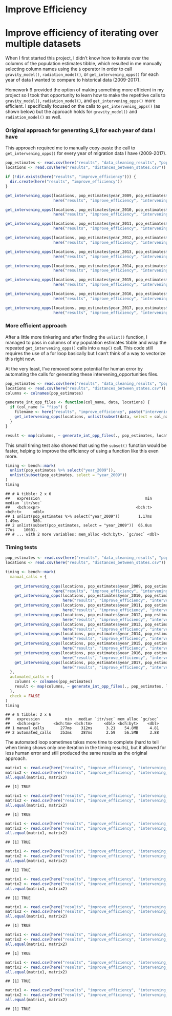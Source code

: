 Improve Efficiency
================

# Improve efficiency of iterating over multiple datasets

When I first started this project, I didn’t know how to iterate over the
columns of the population estimates tibble, which resulted in me
manually selecting column names using the `$` operator in order to call
`gravity_model()`, `radiation_model()`, or `get_intervening_opps()` for
each year of data I wanted to compare to historical data (2009-2017).

Homework 9 provided the option of making something more efficient in my
project so I took that opportunity to learn how to make the repetitive
calls to `gravity_model()`, `radiation_model()`, and
`get_intervening_opps()` more efficient. I specifically focused on the
calls to `get_intervening_opps()` (as shown below) but the approach
holds for `gravity_model()` and `radiation_model()` as well.

### Original approach for generating S\_ij for each year of data I have

This approach required me to manually copy-paste the call to
`get_intervening_opps()` for every year of migration data I have
(2009-2017).

``` r
pop_estimates <- read.csv(here("results", "data_cleaning_results", "population_estimates.csv"))
locations <- read.csv(here("results", "distances_between_states.csv"))

if (!dir.exists(here("results", "improve_efficiency"))) {
  dir.create(here("results", "improve_efficiency"))
}

get_intervening_opps(locations, pop_estimates$year_2009, pop_estimates$fips, 
                     here("results", "improve_efficiency", "intervening_opportunities_2009_manual.csv"))

get_intervening_opps(locations, pop_estimates$year_2010, pop_estimates$fips, 
                     here("results", "improve_efficiency", "intervening_opportunities_2010_manual.csv"))

get_intervening_opps(locations, pop_estimates$year_2011, pop_estimates$fips, 
                     here("results", "improve_efficiency", "intervening_opportunities_2011_manual.csv"))

get_intervening_opps(locations, pop_estimates$year_2012, pop_estimates$fips, 
                     here("results", "improve_efficiency", "intervening_opportunities_2012_manual.csv"))

get_intervening_opps(locations, pop_estimates$year_2013, pop_estimates$fips, 
                     here("results", "improve_efficiency", "intervening_opportunities_2013_manual.csv"))

get_intervening_opps(locations, pop_estimates$year_2014, pop_estimates$fips, 
                     here("results", "improve_efficiency", "intervening_opportunities_2014_manual.csv"))

get_intervening_opps(locations, pop_estimates$year_2015, pop_estimates$fips, 
                     here("results", "improve_efficiency", "intervening_opportunities_2015_manual.csv"))

get_intervening_opps(locations, pop_estimates$year_2016, pop_estimates$fips, 
                     here("results", "improve_efficiency", "intervening_opportunities_2016_manual.csv"))

get_intervening_opps(locations, pop_estimates$year_2017, pop_estimates$fips, 
                     here("results", "improve_efficiency", "intervening_opportunities_2017_manual.csv"))
```

### More efficient approach

After a little more tinkering and after finding the `unlist()` function,
I managed to pass in columns of my population estimates tibble and wrap
the repeated `get_intervening_opps()` calls into a `map()` call. This
code still requires the use of a for loop basically but I can’t think of
a way to vectorize this right now.

At the very least, I’ve removed some potential for human error by
automating the calls for generating these intervening\_opportunities
files.

``` r
pop_estimates <- read.csv(here("results", "data_cleaning_results", "population_estimates.csv"))
locations <- read.csv(here("results", "distances_between_states.csv"))
columns <- colnames(pop_estimates)

generate_int_opp_files <- function(col_name, data, locations) {
  if (col_name != "fips") {
    filename <- here("results", "improve_efficiency", paste("intervening_opportunities_", col_name, ".csv", sep=''))
    get_intervening_opps(locations, unlist(subset(data, select = col_name)), unlist(data %>% select("fips")), filename)
  }
}

result <- map(columns, ~ generate_int_opp_files(., pop_estimates, locations))
```

This small timing test also showed that using the `subset()` function
would be faster, helping to improve the efficiency of using a function
like this even more.

``` r
timing <- bench::mark(
  unlist(pop_estimates %>% select("year_2009")),
  unlist(subset(pop_estimates, select = "year_2009"))
)
timing
```

    ## # A tibble: 2 x 6
    ##   expression                                              min  median `itr/sec`
    ##   <bch:expr>                                          <bch:t> <bch:t>     <dbl>
    ## 1 unlist(pop_estimates %>% select("year_2009"))        1.17ms  1.49ms      580.
    ## 2 unlist(subset(pop_estimates, select = "year_2009"))  65.8us    77us    10601.
    ## # ... with 2 more variables: mem_alloc <bch:byt>, `gc/sec` <dbl>

### Timing tests

``` r
pop_estimates <- read.csv(here("results", "data_cleaning_results", "population_estimates.csv"))
locations <- read.csv(here("results", "distances_between_states.csv"))

timing <- bench::mark(
  manual_calls = {
    
    get_intervening_opps(locations, pop_estimates$year_2009, pop_estimates$fips, 
                     here("results", "improve_efficiency", "intervening_opportunities_2009_manual.csv"))
    get_intervening_opps(locations, pop_estimates$year_2010, pop_estimates$fips, 
                         here("results", "improve_efficiency", "intervening_opportunities_2010_manual.csv"))
    get_intervening_opps(locations, pop_estimates$year_2011, pop_estimates$fips, 
                         here("results", "improve_efficiency", "intervening_opportunities_2011_manual.csv"))
    get_intervening_opps(locations, pop_estimates$year_2012, pop_estimates$fips, 
                         here("results", "improve_efficiency", "intervening_opportunities_2012_manual.csv"))
    get_intervening_opps(locations, pop_estimates$year_2013, pop_estimates$fips, 
                         here("results", "improve_efficiency", "intervening_opportunities_2013_manual.csv"))
    get_intervening_opps(locations, pop_estimates$year_2014, pop_estimates$fips, 
                         here("results", "improve_efficiency", "intervening_opportunities_2014_manual.csv"))
    get_intervening_opps(locations, pop_estimates$year_2015, pop_estimates$fips, 
                         here("results", "improve_efficiency", "intervening_opportunities_2015_manual.csv"))
    get_intervening_opps(locations, pop_estimates$year_2016, pop_estimates$fips, 
                         here("results", "improve_efficiency", "intervening_opportunities_2016_manual.csv"))
    get_intervening_opps(locations, pop_estimates$year_2017, pop_estimates$fips, 
                         here("results", "improve_efficiency", "intervening_opportunities_2017_manual.csv"))
  },
  automated_calls = {
    columns <- colnames(pop_estimates)
    result <- map(columns, ~ generate_int_opp_files(., pop_estimates, locations))
  },
  check = FALSE
)
timing
```

    ## # A tibble: 2 x 6
    ##   expression           min   median `itr/sec` mem_alloc `gc/sec`
    ##   <bch:expr>      <bch:tm> <bch:tm>     <dbl> <bch:byt>    <dbl>
    ## 1 manual_calls       277ms    312ms      3.21    54.8MB     4.81
    ## 2 automated_calls    353ms    387ms      2.59    56.5MB     3.88

The automated loop sometimes takes more time to complete (hard to tell
when timing shows only one iteration in the timing results), but it
allowed for less human error and still produced the same results as the
original
approach.

``` r
matrix1 <- read.csv(here("results", "improve_efficiency", "intervening_opportunities_2009_manual.csv"))
matrix2 <- read.csv(here("results", "improve_efficiency", "intervening_opportunities_year_2009.csv"))
all.equal(matrix1, matrix2)
```

    ## [1] TRUE

``` r
matrix1 <- read.csv(here("results", "improve_efficiency", "intervening_opportunities_2010_manual.csv"))
matrix2 <- read.csv(here("results", "improve_efficiency", "intervening_opportunities_year_2010.csv"))
all.equal(matrix1, matrix2)
```

    ## [1] TRUE

``` r
matrix1 <- read.csv(here("results", "improve_efficiency", "intervening_opportunities_2011_manual.csv"))
matrix2 <- read.csv(here("results", "improve_efficiency", "intervening_opportunities_year_2011.csv"))
all.equal(matrix1, matrix2)
```

    ## [1] TRUE

``` r
matrix1 <- read.csv(here("results", "improve_efficiency", "intervening_opportunities_2012_manual.csv"))
matrix2 <- read.csv(here("results", "improve_efficiency", "intervening_opportunities_year_2012.csv"))
all.equal(matrix1, matrix2)
```

    ## [1] TRUE

``` r
matrix1 <- read.csv(here("results", "improve_efficiency", "intervening_opportunities_2013_manual.csv"))
matrix2 <- read.csv(here("results", "improve_efficiency", "intervening_opportunities_year_2013.csv"))
all.equal(matrix1, matrix2)
```

    ## [1] TRUE

``` r
matrix1 <- read.csv(here("results", "improve_efficiency", "intervening_opportunities_2014_manual.csv"))
matrix2 <- read.csv(here("results", "improve_efficiency", "intervening_opportunities_year_2014.csv"))
all.equal(matrix1, matrix2)
```

    ## [1] TRUE

``` r
matrix1 <- read.csv(here("results", "improve_efficiency", "intervening_opportunities_2015_manual.csv"))
matrix2 <- read.csv(here("results", "improve_efficiency", "intervening_opportunities_year_2015.csv"))
all.equal(matrix1, matrix2)
```

    ## [1] TRUE

``` r
matrix1 <- read.csv(here("results", "improve_efficiency", "intervening_opportunities_2016_manual.csv"))
matrix2 <- read.csv(here("results", "improve_efficiency", "intervening_opportunities_year_2016.csv"))
all.equal(matrix1, matrix2)
```

    ## [1] TRUE

``` r
matrix1 <- read.csv(here("results", "improve_efficiency", "intervening_opportunities_2017_manual.csv"))
matrix2 <- read.csv(here("results", "improve_efficiency", "intervening_opportunities_year_2017.csv"))
all.equal(matrix1, matrix2)
```

    ## [1] TRUE
